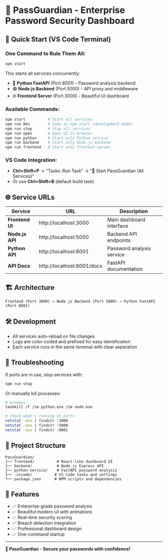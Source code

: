 # 🔐 PassGuardian - Enterprise Password Security Dashboard

## 🚀 Quick Start (VS Code Terminal)

### **One Command to Rule Them All:**
```bash
npm start
```

This starts all services concurrently:
- 🐍 **Python FastAPI** (Port 8001) - Password analysis backend
- 🟢 **Node.js Backend** (Port 5000) - API proxy and middleware  
- 🌐 **Frontend Server** (Port 3000) - Beautiful UI dashboard

### **Available Commands:**
```bash
npm start          # Start all services
npm run dev        # Same as npm start (development mode)
npm run stop       # Stop all services
npm run open       # Open UI in browser
npm run python     # Start only Python service
npm run backend    # Start only Node.js backend
npm run frontend   # Start only frontend server
```

### **VS Code Integration:**
- **Ctrl+Shift+P** → "Tasks: Run Task" → "🚀 Start PassGuardian (All Services)"
- Or use **Ctrl+Shift+B** (default build task)

## 🌐 Service URLs

| Service | URL | Description |
|---------|-----|-------------|
| **Frontend UI** | http://localhost:3000 | Main dashboard interface |
| **Node.js API** | http://localhost:5000 | Backend API endpoints |
| **Python API** | http://localhost:8001 | Password analysis service |
| **API Docs** | http://localhost:8001/docs | FastAPI documentation |

## 🏗️ Architecture

```
Frontend (Port 3000) → Node.js Backend (Port 5000) → Python FastAPI (Port 8001)
```

## 🛠️ Development

- All services auto-reload on file changes
- Logs are color-coded and prefixed for easy identification
- Each service runs in the same terminal with clear separation

## 🔧 Troubleshooting

If ports are in use, stop services with:
```bash
npm run stop
```

Or manually kill processes:
```bash
# Windows
taskkill /f /im python.exe /im node.exe

# Check what's running on ports
netstat -ano | findstr :3000
netstat -ano | findstr :5000
netstat -ano | findstr :8001
```

## 📁 Project Structure

```
PassGuardian/
├── frontend/          # React-like dashboard UI
├── backend/           # Node.js Express API
├── python-service/    # FastAPI password analysis
├── .vscode/          # VS Code tasks and settings
└── package.json      # NPM scripts and dependencies
```

## 🎯 Features

- ✅ Enterprise-grade password analysis
- ✅ Beautiful modern UI with animations
- ✅ Real-time security scoring
- ✅ Breach detection integration
- ✅ Professional dashboard design
- ✅ One-command startup

---

**🔐 PassGuardian - Secure your passwords with confidence!**

